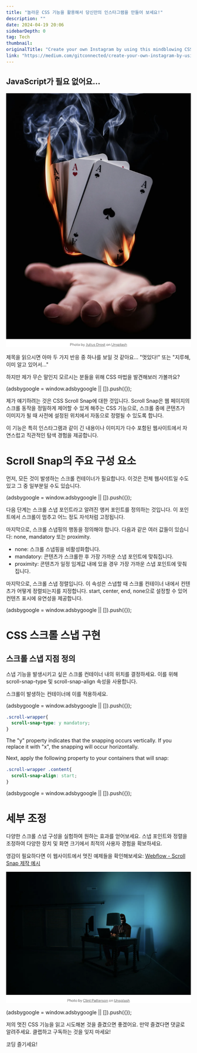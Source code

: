 ```yaml
---
title: "놀라운 CSS 기능을 활용해서 당신만의 인스타그램을 만들어 보세요!"
description: ""
date: 2024-04-19 20:06
sidebarDepth: 0
tag: Tech
thumbnail: 
originalTitle: "Create your own Instagram by using this mindblowing CSS feature"
link: "https://medium.com/gitconnected/create-your-own-instagram-by-using-this-mindblowing-css-feature-6f48d3bcb13e"
---
```



## JavaScript가 필요 없어요...

![CreateyourownInstagrambyusingthismindblowingCSSfeature_0.png](./img/CreateyourownInstagrambyusingthismindblowingCSSfeature_0.png)

제목을 읽으시면 아마 두 가지 반응 중 하나를 보일 것 같아요... "멋있다!" 또는 "지루해, 이미 알고 있어서..."

하지만 제가 무슨 말인지 모르시는 분들을 위해 CSS 마법을 발견해보러 가볼까요?

<!-- ui-log 수평형 -->
<ins class="adsbygoogle"
  style="display:block"
  data-ad-client="ca-pub-4877378276818686"
  data-ad-slot="9743150776"
  data-ad-format="auto"
  data-full-width-responsive="true"></ins>
<component is="script">
(adsbygoogle = window.adsbygoogle || []).push({});
</component>

제가 얘기하려는 것은 CSS Scroll Snap에 대한 것입니다. Scroll Snap은 웹 페이지의 스크롤 동작을 정밀하게 제어할 수 있게 해주는 CSS 기능으로, 스크롤 중에 콘텐츠가 이미지가 될 때 사전에 설정된 위치에서 자동으로 정렬될 수 있도록 합니다.

이 기능은 특히 인스타그램과 같이 긴 내용이나 이미지가 다수 포함된 웹사이트에서 자연스럽고 직관적인 탐색 경험을 제공합니다.

# Scroll Snap의 주요 구성 요소

먼저, 모든 것이 발생하는 스크롤 컨테이너가 필요합니다. 이것은 전체 웹사이트일 수도 있고 그 중 일부분일 수도 있습니다.

<!-- ui-log 수평형 -->
<ins class="adsbygoogle"
  style="display:block"
  data-ad-client="ca-pub-4877378276818686"
  data-ad-slot="9743150776"
  data-ad-format="auto"
  data-full-width-responsive="true"></ins>
<component is="script">
(adsbygoogle = window.adsbygoogle || []).push({});
</component>

다음 단계는 스크롤 스냅 포인트라고 알려진 앵커 포인트를 정의하는 것입니다. 이 포인트에서 스크롤이 멈추고 어느 정도 자석처럼 고정됩니다.

마지막으로, 스크롤 스냅핑의 행동을 정의해야 합니다. 다음과 같은 여러 값들이 있습니다: none, mandatory 또는 proximity.

- none: 스크롤 스냅핑을 비활성화합니다.
- mandatory: 콘텐츠가 스크롤한 후 가장 가까운 스냅 포인트에 맞춰집니다.
- proximity: 콘텐츠가 일정 임계값 내에 있을 경우 가장 가까운 스냅 포인트에 맞춰집니다.

마지막으로, 스크롤 스냅 정렬입니다. 이 속성은 스냅할 때 스크롤 컨테이너 내에서 컨텐츠가 어떻게 정렬되는지를 지정합니다. start, center, end, none으로 설정할 수 있어 컨텐츠 표시에 유연성을 제공합니다.

<!-- ui-log 수평형 -->
<ins class="adsbygoogle"
  style="display:block"
  data-ad-client="ca-pub-4877378276818686"
  data-ad-slot="9743150776"
  data-ad-format="auto"
  data-full-width-responsive="true"></ins>
<component is="script">
(adsbygoogle = window.adsbygoogle || []).push({});
</component>

# CSS 스크롤 스냅 구현

## 스크롤 스냅 지점 정의

스냅 기능을 발생시키고 싶은 스크롤 컨테이너 내의 위치를 결정하세요. 이를 위해 scroll-snap-type 및 scroll-snap-align 속성을 사용합니다.

스크롤이 발생하는 컨테이너에 이를 적용하세요.

<!-- ui-log 수평형 -->
<ins class="adsbygoogle"
  style="display:block"
  data-ad-client="ca-pub-4877378276818686"
  data-ad-slot="9743150776"
  data-ad-format="auto"
  data-full-width-responsive="true"></ins>
<component is="script">
(adsbygoogle = window.adsbygoogle || []).push({});
</component>

```css
.scroll-wrapper{
  scroll-snap-type: y mandatory;
}
```

The "y" property indicates that the snapping occurs vertically. If you replace it with "x", the snapping will occur horizontally.

Next, apply the following property to your containers that will snap:

```css
.scroll-wrapper .content{
  scroll-snap-align: start;
}
```

<!-- ui-log 수평형 -->
<ins class="adsbygoogle"
  style="display:block"
  data-ad-client="ca-pub-4877378276818686"
  data-ad-slot="9743150776"
  data-ad-format="auto"
  data-full-width-responsive="true"></ins>
<component is="script">
(adsbygoogle = window.adsbygoogle || []).push({});
</component>

# 세부 조정

다양한 스크롤 스냅 구성을 실험하여 원하는 효과를 얻어보세요. 스냅 포인트와 정렬을 조정하여 다양한 장치 및 화면 크기에서 최적의 사용자 경험을 확보하세요.

영감이 필요하다면 이 웹사이트에서 멋진 예제들을 확인해보세요: [Webflow - Scroll Snap 제작 예시](https://webflow.com/made-in-webflow/scroll-snap)

![Instagram을 만들고 CSS 기능을 사용하여 창의적인 디자인을 만들어 보세요](./img/CreateyourownInstagrambyusingthismindblowingCSSfeature_1.png)

<!-- ui-log 수평형 -->
<ins class="adsbygoogle"
  style="display:block"
  data-ad-client="ca-pub-4877378276818686"
  data-ad-slot="9743150776"
  data-ad-format="auto"
  data-full-width-responsive="true"></ins>
<component is="script">
(adsbygoogle = window.adsbygoogle || []).push({});
</component>

저의 멋진 CSS 기능을 읽고 시도해본 것을 즐겼으면 좋겠어요. 만약 즐겼다면 댓글로 알려주세요. 클랩하고 구독하는 것을 잊지 마세요!

코딩 즐기세요!
